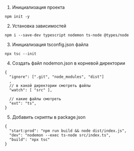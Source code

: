 1. Инициализация проекта

```
npm init -y
```

2. Установка зависимостей

```
npm i --save-dev typescript nodemon ts-node @types/node
```

3. Инициализация tsconfig.json файла

```
npx tsc --init
```

4. Создать файл nodemon.json в корневой директории

```
{
  "ignore": [".git", "node_modules", "dist"]
  ,
  // в какой директории смотреть файлы
  "watch": [ "src" ],

  // какие файлы смотреть
  "ext": "ts",
}
```

5. Добавить скрипты в package.json

```
{
  "start:prod": "npm run build && node dist/index.js",
  "dev": "nodemon --exec ts-node src/index.ts",
  "build": "npx tsc"
}
```
